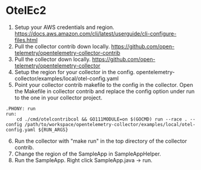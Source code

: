 # OtelEc2
1. Setup your AWS credentials and region. https://docs.aws.amazon.com/cli/latest/userguide/cli-configure-files.html
2. Pull the collector contrib down locally. https://github.com/open-telemetry/opentelemetry-collector-contrib
3. Pull the collector down locally. https://github.com/open-telemetry/opentelemetry-collector
4. Setup the region for your collector in the config. opentelemetry-collector/examples/local/otel-config.yaml
5. Point your collector contrib makefile to the config in the collector.
Open the Makefile in collector contrib and replace the config option under run to the one in your collector project.
```
.PHONY: run
run:
	cd ./cmd/otelcontribcol && GO111MODULE=on $(GOCMD) run --race . --config /path/to/workspace/opentelemetry-collector/examples/local/otel-config.yaml ${RUN_ARGS}
```
6. Run the collector with "make run" in the top directory of the collector contrib.
7. Change the region of the SampleApp in SampleAppHelper.
8. Run the SampleApp. Right click SampleApp.java -> run.
